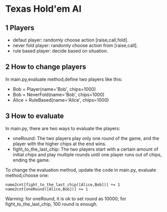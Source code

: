 # Texas Hold'em AI
## 1 Players
+ defaut player: randomly choose action [raise,call,fold].   
+ never fold player: randomly choose action from [raise,call]. 
+ rule based player: decide based on situation.   

## 2 How to change players
In main.py,evaluate method,define two players like this:
+ Bob = Player(name='Bob', chips=1000)
+ Bob = NeverFold(name='Bob', chips=1000)
+ Alice = RuleBased(name='Alice', chips=1000)

## 3 How to evaluate 
In main.py, there are two ways to evaluate the players:
+ oneRound: The two players play only one round of the game, and the player with the higher chips at the end wins.
+ fight_to_the_last_chip: The two players start with a certain amount of initial chips and play multiple rounds until one player runs out of chips, ending the game.   

To change the evaluation method, update the code in main.py, evaluate method,choose one:  
```
name2cnt[fight_to_the_last_chip([Alice,Bob])] += 1  
name2cnt[oneRound([Alice,Bob])] += 1  
```
Warning: for oneRound, it is ok to set round as 10000; for fight_to_the_last_chip, 100 round is enough.
